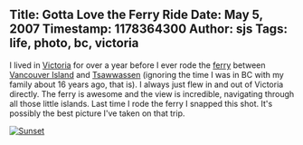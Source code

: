 Title: Gotta Love the Ferry Ride
Date: May 5, 2007
Timestamp: 1178364300
Author: sjs
Tags: life, photo, bc, victoria
----

I lived in <a href="http://en.wikipedia.org/wiki/Victoria%2C_British_Columbia">Victoria</a> for over a year before I ever rode the <a href="http://www.bcferries.com/">ferry</a> between <a href="http://en.wikipedia.org/wiki/Vancouver_Island">Vancouver Island</a> and <a href="http://en.wikipedia.org/wiki/Tsawwassen">Tsawwassen</a> (ignoring the time I was in BC with my family about 16 years ago, that is). I always just flew in and out of Victoria directly. The ferry is awesome and the view is incredible, navigating through all those little islands. Last time I rode the ferry I snapped this shot. It's possibly the best picture I've taken on that trip.

<a href="http://sami.samhuri.net/files/original.jpg" class="photo"><img src="http://sami.samhuri.net/files/small.jpg" title="Sunset" alt="Sunset" /></a>
